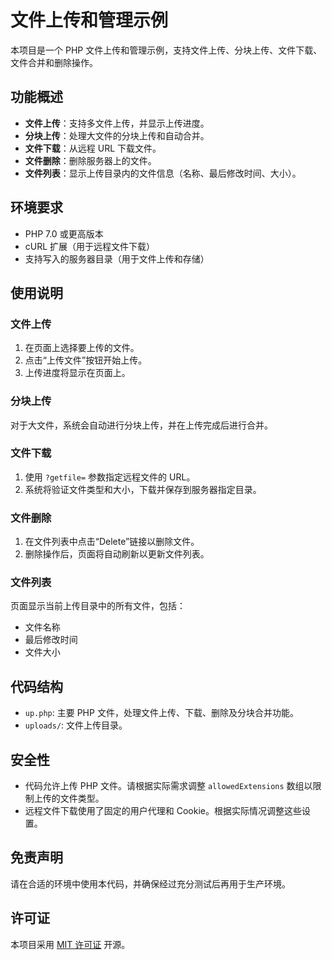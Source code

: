 # 文件上传和管理示例

本项目是一个 PHP 文件上传和管理示例，支持文件上传、分块上传、文件下载、文件合并和删除操作。

## 功能概述

- **文件上传**：支持多文件上传，并显示上传进度。
- **分块上传**：处理大文件的分块上传和自动合并。
- **文件下载**：从远程 URL 下载文件。
- **文件删除**：删除服务器上的文件。
- **文件列表**：显示上传目录内的文件信息（名称、最后修改时间、大小）。

## 环境要求

- PHP 7.0 或更高版本
- cURL 扩展（用于远程文件下载）
- 支持写入的服务器目录（用于文件上传和存储）

## 使用说明

### 文件上传

1. 在页面上选择要上传的文件。
2. 点击“上传文件”按钮开始上传。
3. 上传进度将显示在页面上。

### 分块上传

对于大文件，系统会自动进行分块上传，并在上传完成后进行合并。

### 文件下载

1. 使用 `?getfile=` 参数指定远程文件的 URL。
2. 系统将验证文件类型和大小，下载并保存到服务器指定目录。

### 文件删除

1. 在文件列表中点击“Delete”链接以删除文件。
2. 删除操作后，页面将自动刷新以更新文件列表。

### 文件列表

页面显示当前上传目录中的所有文件，包括：
- 文件名称
- 最后修改时间
- 文件大小

## 代码结构

- `up.php`: 主要 PHP 文件，处理文件上传、下载、删除及分块合并功能。
- `uploads/`: 文件上传目录。

## 安全性

- 代码允许上传 PHP 文件。请根据实际需求调整 `allowedExtensions` 数组以限制上传的文件类型。
- 远程文件下载使用了固定的用户代理和 Cookie。根据实际情况调整这些设置。

## 免责声明

请在合适的环境中使用本代码，并确保经过充分测试后再用于生产环境。

## 许可证

本项目采用 [MIT 许可证](LICENSE) 开源。

